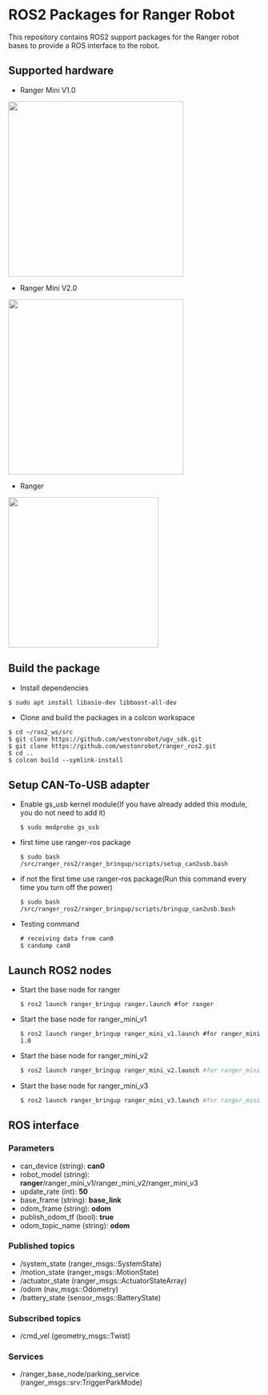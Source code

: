 # ROS2 Packages for Ranger Robot

This repository contains ROS2 support packages for the Ranger robot bases to provide a ROS interface to the robot.

## Supported hardware

* Ranger Mini V1.0
<img src="./docs/ranger_mini_v1.png" width="350" />

* Ranger Mini V2.0
<img src="./docs/ranger_mini_v2.png" width="350" />

* Ranger
<img src="./docs/ranger.png" width="300" />

## Build the package

* Install dependencies

```bash
$ sudo apt install libasio-dev libboost-all-dev
```

* Clone and build the packages in a colcon workspace

```
$ cd ~/ros2_ws/src
$ git clone https://github.com/westonrobot/ugv_sdk.git
$ git clone https://github.com/westonrobot/ranger_ros2.git
$ cd ..
$ colcon build --symlink-install
```

## Setup CAN-To-USB adapter

* Enable gs_usb kernel module(If you have already added this module, you do not need to add it)
    ```
    $ sudo modprobe gs_usb
    ```
    
* first time use ranger-ros package
   ```
   $ sudo bash /src/ranger_ros2/ranger_bringup/scripts/setup_can2usb.bash
   ```
   
* if not the first time use ranger-ros package(Run this command every time you turn off the power) 
   ```
   $ sudo bash /src/ranger_ros2/ranger_bringup/scripts/bringup_can2usb.bash
   ```
   
* Testing command
    ```
    # receiving data from can0
    $ candump can0
    ```
    
## Launch ROS2 nodes

* Start the base node for ranger

    ```shell
    $ ros2 launch ranger_bringup ranger.launch #for ranger
    ```

* Start the base node for ranger_mini_v1

    ```shell
    $ ros2 launch ranger_bringup ranger_mini_v1.launch #for ranger_mini 1.0
    ```

* Start the base node for ranger_mini_v2

    ```bash
    $ ros2 launch ranger_bringup ranger_mini_v2.launch #for ranger_mini 2.0
    ```
* Start the base node for ranger_mini_v3

    ```bash
    $ ros2 launch ranger_bringup ranger_mini_v3.launch #for ranger_mini 3.0
    ```


## ROS interface

### Parameters

* can_device (string): **can0**
* robot_model (string): **ranger**/ranger_mini_v1/ranger_mini_v2/ranger_mini_v3
* update_rate (int): **50**
* base_frame (string): **base_link**
* odom_frame (string): **odom**
* publish_odom_tf (bool): **true**
* odom_topic_name (string): **odom**

### Published topics

* /system_state (ranger_msgs::SystemState)
* /motion_state (ranger_msgs::MotionState)
* /actuator_state (ranger_msgs::ActuatorStateArray)
* /odom (nav_msgs::Odometry)
* /battery_state (sensor_msgs::BatteryState)

### Subscribed topics

* /cmd_vel (geometry_msgs::Twist)

### Services

* /ranger_base_node/parking_service (ranger_msgs::srv:TriggerParkMode)
